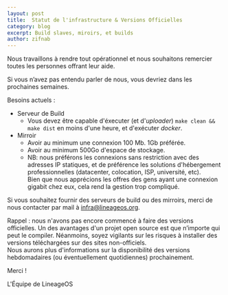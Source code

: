 ```yaml
---
layout: post
title:  Statut de l'infrastructure & Versions Officielles 
category: blog
excerpt: Build slaves, miroirs, et builds
author: zifnab
---
```


Nous travaillons à rendre tout opérationnel et nous souhaitons remercier toutes les personnes offrant leur aide.

Si vous n’avez pas entendu parler de nous, vous devriez dans les prochaines semaines.

Besoins actuels :

* Serveur de Build
  * Vous devez être capable d'éxecuter (et d'*uploader*) `make clean && make dist` en moins d'une heure, et d'exécuter *docker*.
* Mirroir 
  * Avoir au minimum une connexion 100 Mb. 1Gb préférée.
  * Avoir au minimum 500Go d'espace de stockage.
  * NB: nous préférons les connexions sans restriction avec des adresses IP statiques, et de préférence les solutions d'hébergement professionnelles (datacenter, colocation, ISP, université, etc).  
  Bien que nous apprécions les offres des gens ayant une connexion gigabit chez eux, cela rend la gestion trop compliqué.

Si vous souhaitez fournir des serveurs de build ou des mirroirs, merci de nous contacter par mail à <infra@lineageos.org>.

Rappel : nous n'avons pas encore commencé à faire des versions officielles. Un des avantages d'un projet open source est que n’importe qui peut le compiler. Néanmoins, soyez vigilants sur les risques à installer des versions téléchargées sur des sites non-officiels.  
Nous aurons plus d'informations sur la disponibilité des versions hebdomadaires (ou éventuellement quotidiennes) prochainement.

Merci !

L'Équipe de LineageOS
